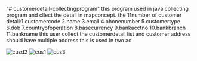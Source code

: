 "# customerdetail-collectingprogram" 
 this program used in java collecting program and cllect the detail in mapconcept.                                                                                         the 11number of customer detail:1.customercode 2.name 3.email 4.phonenumber 5.customertype 6.dob 7.countryofoperation 8.basecurrency 9.bankacctno 10.bankbranch 11.bankname this user collect the customerdetail list and customer address should have multiple address this is used in two ad
 
![cusd2](https://user-images.githubusercontent.com/116806049/203302344-6d6526a5-937c-4954-876d-813094a7db36.PNG)
![cus1](https://user-images.githubusercontent.com/116806049/203302427-a1081fe1-2778-41a1-9005-941822cb826f.PNG)
![cus3](https://user-images.githubusercontent.com/116806049/203302455-5463ee47-23b5-42c5-91df-4ba70b155f0e.PNG)
